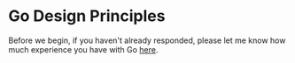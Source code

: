# Go Design Principles

Before we begin, if you haven't already responded, please let me know how much experience you have with Go [here](https://app.sli.do/event/tgu7SLjYAN2HjKmCHEiAMt/embed/polls/8248e31f-b970-4ddb-953e-d26fbf678fa6).
